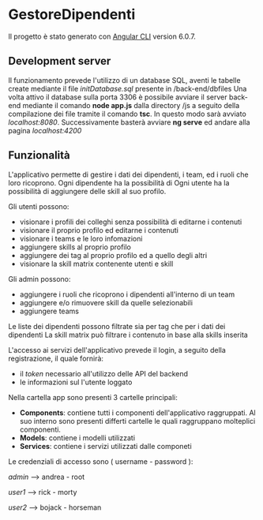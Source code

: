 # GestoreDipendenti

Il progetto è stato generato con [Angular CLI](https://github.com/angular/angular-cli) version 6.0.7.

## Development server

Il funzionamento prevede l'utilizzo di un database SQL, aventi le tabelle create mediante il file *initDatabase.sql* presente in /back-end/dbfiles
Una volta attivo il database sulla porta 3306 è possibile avviare il server back-end mediante il comando **node app.js** dalla directory /js a seguito della compilazione dei file tramite il comando **tsc**.
In questo modo sarà avviato *localhost:8080*.
Successivamente basterà avviare **ng serve** ed andare alla pagina *localhost:4200*

## Funzionalità

L'applicativo permette di gestire i dati dei dipendenti, i team, ed i ruoli che loro ricoprono.
Ogni dipendente ha la possibilità di 
Ogni utente ha la possibilità di aggiungere delle skill al suo profilo.

Gli utenti possono:
- visionare i profili dei colleghi senza possibilità di editarne i contenuti
- visionare il proprio profilo ed editarne i contenuti
- visionare i teams e le loro infomazioni
- aggiungere skills al proprio profilo
- aggiungere dei tag al proprio profilo ed a quello degli altri
- visionare la skill matrix contenente utenti e skill

Gli admin possono:
- aggiungere i ruoli che ricoprono i dipendenti all'interno di un team
- aggiungere e/o rimuovere skill da quelle selezionabili
- aggiungere teams

Le liste dei dipendenti possono filtrate sia per tag che per i dati dei dipendenti
La skill matrix può filtrare i contenuto in base alla skills inserita

L'accesso ai servizi dell'applicativo prevede il login, a seguito della registrazione, il quale fornirà:
- il *token* necessario all'utilizzo delle API del backend
- le informazioni sul l'utente loggato
 
Nella cartella app sono presenti 3 cartelle principali:
- **Components**: contiene tutti i componenti dell'applicativo raggruppati. Al suo interno sono presenti differti cartelle le quali raggruppano molteplici componenti.
- **Models**: contiene i modelli utilizzati
- **Services**: contiene i servizi utilizzati dalle componeti


Le credenziali di accesso sono ( username - password ):

            
*admin*  -->  andrea  -  root

*user1*  -->   rick   -  morty    

*user2*  -->  bojack  -  horseman